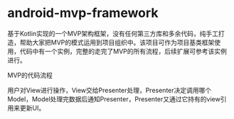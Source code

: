 # android-mvp-framework

基于Kotlin实现的一个MVP架构框架，没有任何第三方库和多余代码，纯手工打造，帮助大家把MVP的模式运用到项目组织中。该项目可作为项目基类框架使用，代码中有一个实例，完整的走完了MVP的所有流程，后续扩展可参考该实例进行。

MVP的代码流程

用户对View进行操作，View交给Presenter处理，Presenter决定调用哪个Model，Model处理完数据后通知Presenter，Presenter又通过它持有的view引用来更新UI。


